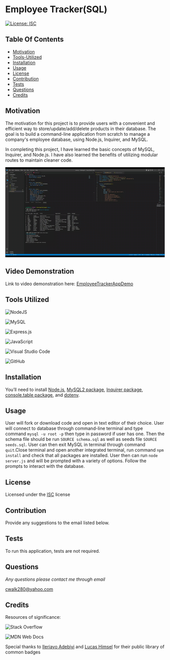 # Employee Tracker(SQL)

[![License: ISC](https://img.shields.io/badge/License-ISC-blue.svg)](https://opensource.org/licenses/ISC)

## Table Of Contents

- [Motivation](#Motivation)
- [Tools-Utilized](#Tools-Utilized)
- [Installation](#Installation)
- [Usage](#Usage)
- [License](#License)
- [Contribution](#Contribution)
- [Tests](#Tests)
- [Questions](#Questions)
- [Credits](#Credits)

## Motivation

The motivation for this project is to provide users with a convenient and efficient way to store/update/add/delete products in their database. The goal is to build a command-line application from scratch to manage a company's employee database, using Node.js, Inquirer, and MySQL.

In completing this project, I have learned the basic concepts of MySQL, Inquirer, and Node.js. I have also learned the benefits of utilizing modular routes to maintain cleaner code.

![EmployeeTrackerDemo](assets/employeeTracker.jpg)

## Video Demonstration

Link to video demonstration here: [EmployeeTrackerAppDemo](https://drive.google.com/file/d/1zkzeEhxCYRrQ4fCna2anBkIrTMuVAvqe/view?usp=share_link)

## Tools Utilized

![NodeJS](https://img.shields.io/badge/node.js-6DA55F?style=for-the-badge&logo=node.js&logoColor=white)

![MySQL](https://img.shields.io/badge/mysql-%2300f.svg?style=for-the-badge&logo=mysql&logoColor=white)

![Express.js](https://img.shields.io/badge/express.js-%23404d59.svg?style=for-the-badge&logo=express&logoColor=%2361DAFB)

![JavaScript](https://img.shields.io/badge/javascript-%23323330.svg?style=for-the-badge&logo=javascript&logoColor=%23F7DF1E)

![Visual Studio Code](https://img.shields.io/badge/Visual%20Studio%20Code-0078d7.svg?style=for-the-badge&logo=visual-studio-code&logoColor=white)

![GitHub](https://img.shields.io/badge/github-%23121011.svg?style=for-the-badge&logo=github&logoColor=white)

## Installation

You’ll need to install [Node.js](https://nodejs.org/en/), [MySQL2 package](https://www.npmjs.com/package/mysql2), [Inquirer package](https://www.npmjs.com/package/inquirer/v/8.2.4), [console.table package](https://www.npmjs.com/package/console.table), and [dotenv](https://www.npmjs.com/package/dotenv).
## Usage

User will fork or download code and open in text editor of their choice. User will connect to database through command-line terminal and type command ```mysql -u root -p``` then type in password if user has one. Then the schema file should be run ``SOURCE schema.sql`` as well as seeds file ``SOURCE seeds.sql``. User can then exit MySQL in terminal through command `quit`.Close terminal and open another integrated terminal, run command ``npm install`` and check that all packages are installed. User then can run ``node server.js`` and will be prompted with a variety of options. Follow the prompts to interact with the database.

## License

Licensed under the [ISC](https://opensource.org/licenses/ISC) license

## Contribution

Provide any suggestions to the email listed below.

## Tests

To run this application, tests are not required.

## Questions

_Any questions please contact me through email_

cwalk280@yahoo.com

## Credits

Resources of significance:

![Stack Overflow](https://img.shields.io/badge/-Stackoverflow-FE7A16?style=for-the-badge&logo=stack-overflow&logoColor=white)

![MDN Web Docs](https://img.shields.io/badge/MDN_Web_Docs-black?style=for-the-badge&logo=mdnwebdocs&logoColor=white)

Special thanks to [Ileriayo Adebiyi](https://github.com/Ileriayo/markdown-badges#testing) and [Lucas Himsel](https://gist.github.com/lukas-h/2a5d00690736b4c3a7ba) for their public library of common badges
